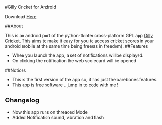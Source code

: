 #Gilly Cricket for Android 

Download [Here](https://github.com/downloads/neshkatrapati/Gilly-Cricket-Android/GillyCricket.apk)

##About

This is an android port of the python-tkinter cross-platform GPL app [Gilly Cricket.](https://github.com/neshkatrapati/GillyCricket) This aims to make it easy for you to access cricket scores in your android mobile at the same time being free(as in freedom).
##Features
* When you launch the app, a set of notifications will be displayed.
* On clicking the notification the web scorecard will be opened


##Notices
* This is the first version of the app so, it has just the barebones features.
* This app is free software .. jump in to code with me !

## Changelog
* Now this app runs on threaded Mode
* Added Notification sound, vibration and flash
   


